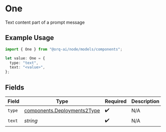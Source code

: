 # One

Text content part of a prompt message

## Example Usage

```typescript
import { One } from "@orq-ai/node/models/components";

let value: One = {
  type: "text",
  text: "<value>",
};
```

## Fields

| Field                                                                      | Type                                                                       | Required                                                                   | Description                                                                |
| -------------------------------------------------------------------------- | -------------------------------------------------------------------------- | -------------------------------------------------------------------------- | -------------------------------------------------------------------------- |
| `type`                                                                     | [components.Deployments2Type](../../models/components/deployments2type.md) | :heavy_check_mark:                                                         | N/A                                                                        |
| `text`                                                                     | *string*                                                                   | :heavy_check_mark:                                                         | N/A                                                                        |